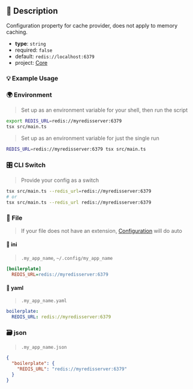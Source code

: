 ## 📜 Description

Configuration property for cache provider, does not apply to memory caching.

- **type**: `string`
- required: `false`
- default: `redis://localhost:6379`
- project: [Core](/core)

### 💡 Example Usage

### 🌍 Environment

> Set up as an environment variable for your shell, then run the script
```bash
export REDIS_URL=redis://myredisserver:6379
tsx src/main.ts
```
> Set up as an environment variable for just the single run

```bash
REDIS_URL=redis://myredisserver:6379 tsx src/main.ts
```
### 🎛️ CLI Switch

> Provide your config as a switch
```bash
tsx src/main.ts --redis_url=redis://myredisserver:6379
# or
tsx src/main.ts --redis_url redis://myredisserver:6379
```
### 📁 File
>  If your file does not have an extension, [Configuration](/core/configuration) will do auto
#### 📘 ini

> `.my_app_name`, `~/.config/my_app_name`

```ini
[boilerplate]
  REDIS_URL=redis://myredisserver:6379
```
#### 📄 yaml

> `.my_app_name.yaml`

```yaml
boilerplate:
  REDIS_URL: redis://myredisserver:6379
```
### 🗃️ json

> `.my_app_name.json`

```json
{
  "boilerplate": {
    "REDIS_URL": "redis://myredisserver:6379"
  }
}
